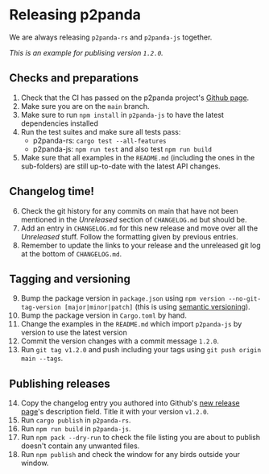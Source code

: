 # Releasing p2panda

We are always releasing `p2panda-rs` and `p2panda-js` together.

_This is an example for publising version `1.2.0`._

## Checks and preparations

1. Check that the CI has passed on the p2panda project's
  [Github page](https://github.com/p2panda/p2panda).
2. Make sure you are on the `main` branch.
3. Make sure to run `npm install` in `p2panda-js` to have the latest dependencies installed
4. Run the test suites and make sure all tests pass:
    - p2panda-rs: `cargo test --all-features`
    - p2panda-js: `npm run test` and also test `npm run build`
5. Make sure that all examples in the `README.md` (including the ones in the
   sub-folders) are still up-to-date with the latest API changes.

## Changelog time!

6. Check the git history for any commits on main that have not been mentioned
   in the _Unreleased_ section of `CHANGELOG.md` but should be.
7. Add an entry in `CHANGELOG.md` for this new release and move over all the
   _Unreleased_ stuff. Follow the formatting given by previous entries.
8. Remember to update the links to your release and the unreleased git log at
   the bottom of `CHANGELOG.md`.

## Tagging and versioning

9. Bump the package version in `package.json` using `npm version
   --no-git-tag-version [major|minor|patch]` (this is using [semantic
   versioning](https://semver.org/)).
10. Bump the package version in `Cargo.toml` by hand.
11. Change the examples in the `README.md` which import `p2panda-js` by version to use the latest version
12. Commit the version changes with a commit message `1.2.0`.
13. Run `git tag v1.2.0` and push including your tags using `git push origin
    main --tags`.

## Publishing releases

14. Copy the changelog entry you authored into Github's [new release
    page](https://github.com/p2panda/p2panda/releases/new)'s description field.
    Title it with your version `v1.2.0`.
15. Run `cargo publish` in `p2panda-rs`.
16. Run `npm run build` in `p2panda-js`.
17. Run `npm pack --dry-run` to check the file listing you are about to publish
    doesn't contain any unwanted files.
18. Run `npm publish` and check the window for any birds outside your window.
